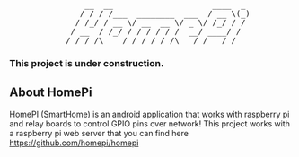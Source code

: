 <pre align="center">
      __  __                     ____  _
      / / / /___  ________  ___  / __ \(_)
    / /_/ / __ \/ __  __ \/ _ \/ /_/ / /
  / __  / /_/ / / / / / /  __/ ____/ /
/_/ /_/\____/_/ /_/ /_/\___/_/   /_/
</pre>
### This project is under construction.

## About HomePi
HomePI (SmartHome) is an android application that works with raspberry pi and relay boards to control GPIO pins over network!
This project works with a raspberry pi web server that you can find here https://github.com/homepi/homepi